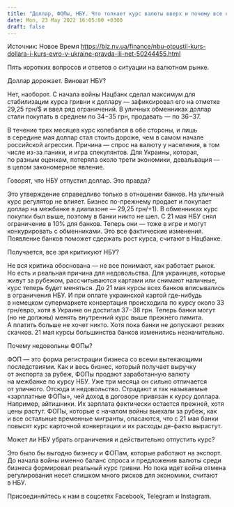 ```yaml
---
title: "Доллар, ФОПы, НБУ. Что толкает курс валюты вверх и почему все недовольны — разбор"
date: Mon, 23 May 2022 16:05:00 +0300
draft: false
---
```

Источник: Новое Время https://biz.nv.ua/finance/nbu-otpustil-kurs-dollara-i-kurs-evro-v-ukraine-pravda-ili-net-50244455.html


 Пять коротких вопросов и ответов о ситуации на валютном рынке. 

 Доллар дорожает. Виноват НБУ? 

Нет, наоборот. С начала войны Нацбанк сделал максимум для стабилизации курса гривни к доллару — зафиксировал его на отметке 29,25 грн/$ и ввел ряд ограничений. В уличных обменниках доллар стали покупать в среднем по 34−35 грн, продавать — по 36−37.

В течение трех месяцев курс колебался в обе стороны, и лишь в середине мая доллар стал стоить дороже, чем в самом начале российской агрессии. Причина — спрос на валюту у населения, в том числе из-за паники, и игра спекулянтов. Для Украины, которая, по разным оценкам, потеряла около трети экономики, девальвация — в целом закономерное явление.

Говорят, что НБУ отпустил доллар. Это правда?

Это утверждение справедливо только в отношении банков. На уличный курс регулятор не влияет. Бизнес по-прежнему продает и покупает доллар на межбанке в диапазоне — 29,25 грн/$+1%. Население традиционно покупает и продает доллар в банках и обменных пунктах. Но с начала войны НБУ фактически убрал банки с наличного рынка. А с 14 мая разрешил работать с наличной валютой в коридоре «курс НБУ+10%» (32,18 грн/$). В обменниках курс покупки был выше, поэтому в банки никто не шел. С 21 мая НБУ снял ограничение в 10% для банков. Теперь они — тоже в игре и могут конкурировать с обменниками. Это все фактические изменения. Появление банков поможет сдержать рост курса, считают в Нацбанке.

Получается, все зря критикуют НБУ?

Не вся критика обоснована — не все понимают, как работает рынок. Но есть и реальная причина для недовольства. Для украинцев, которые живут за рубежом, рассчитываются картами или снимают наличные, курс теперь будет меняться. До 21 мая курсы всех банков вписывались в ограничения НБУ. И при оплате украинской картой где-нибудь в немецком супермаркете конвертация происходила по курсу около 33 грн/евро, хотя в Украине он достигал 37−38 грн. Теперь банки могут (но не должны) менять внутренний курс выше прежнего лимита. А платить больше не хочет никто. Хотя пока банки не допускают резких скачков. 21 мая курсы большинства банков изменились незначительно.

Почему недовольны ФОПы?

ФОП — это форма регистрации бизнеса со всеми вытекающими последствиями. Как и весь бизнес, который получает выручку от экспорта за рубеж, ФОПы продают заработанную валюту на межбанке по курсу НБУ. Уже три месяца он сильно отличается от уличного. Отсюда и недовольство. Страдают и так называемые «зарплатные ФОПы», чей доход в договоре привязан к курсу доллара. Например, айтишники. Их зарплата фактически остается прежней, хотя цены растут. ФОПы, которые с началом войны выехали за рубеж, как и все остальные временные мигранты, опасаются, что с 21 мая банки повысят курс карточной конвертации и их расходы де-факто вырастут.

 Может ли НБУ убрать ограничения и действительно отпустить курс?

Это было бы выгодно бизнесу и ФОПам, которые работают на экспорт. До начала войны именно баланс спроса и предложения валюты среди бизнеса формировал реальный курс гривни. Но пока идет война отмена регулирования несет слишком много рисков для экономики, считают в НБУ.

Присоединяйтесь к нам в соцсетях Facebook, Telegram и Instagram.
